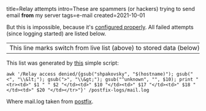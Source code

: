 title=Relay attempts
intro=These are spammers (or hackers) trying to send email <b>from</b> my server
tags=e-mail
created=2021-10-01

But this is impossible, because it's [configured properly][conf].
All failed attempts (since logging started) are listed below.
<p id="stat"></p>

[conf]: http://www.postfix.org/SMTPD_ACCESS_README.html

<div>
<style>
td,th {white-space: pre;}
table { background-color: white; }
@media (prefers-color-scheme: dark) {
    table { background-color: black; }
}
</style>
</div>

<table>
	<!--# include virtual="/logshow/relay-attempts.sh" -->
<tr><td colspan=5 style="text-align:left">This line marks switch from live list (above) to stored data (below)</td></tr>
	<!--# include file="relay-attempts.htm" -->
</table>

This list was generated by [this][sc] simple script:

	awk '/Relay access denied/{gsub("shpakovsky", "$(hostname)"); gsub("<", "\\&lt;"); gsub(">", "\\&gt;"); gsub("^unknown", "", $10); print "<tr><td>" $1 " " $2 "</td><td>" $10 "</td><td>" $17 "</td><td>" $18 "</td><td>" $20 "</td></tr>"}' /postfix-logs/mail.log

Where mail.log taken from [postfix][pf].

[sc]: https://github.com/Lex-2008/containers/blob/master/logshow.cont/data/html/realy-attempts.sh
[pf]: https://github.com/Lex-2008/containers/blob/master/postfix.cont/data/conf/main.cf#:~:text=maillog_file%20%3D%20/data/logs/-,mail.log,-maillog_file_prefixes%3D/data/logs

<script>
document.body.onload=function(){
	t=window.performance.timing;
	tt=document.getElementsByTagName('table')[0];
	document.getElementById('stat').innerHTML='Total <b>'+
		((tt.childNodes.length==2?tt.lastChild:tt).childNodes.length-1)+
		'</b> entries listed. Page received in <b>'+
		(t.responseEnd-t.requestStart)+  '</b>ms, plus <b>'+
		(t.domComplete-t.navigationStart-(t.responseEnd-t.requestStart))+
		'</b>ms overhead (reported by your browser).';
}
</script>
